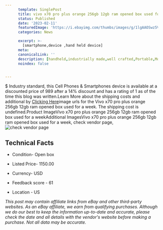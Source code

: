 ```yaml
---
      template: SinglePost
      title: vivo x70 pro plus orange 256gb 12gb ram opened box used for a week
      status: Published
      date: '2023-02-11'
      featuredImage: 'https://i.ebayimg.com/thumbs/images/g/1lgAAOSwz5Vizxuq/s-l225.jpg'
      categories: News

      excerpt: >-
        [smartphone,device ,hand held device]
      meta:
      canonicalLink: ''
      description: [handheld,industrially made,well crafted,Portable,Mobile,Compact,Convenient,Lightweight,Maneuverable,Man-portable,Miniature,Carriable,Hand-held,Light,Holdable,Transportable,Mobile device,Pocket-sized,On-the-go,Wireless,Cordless,Compact size,Convenient size, smartphone,device ,hand held device]
      noindex: false

        
---
```

$
    Industry standard, this Cell Phones & Smartphones device is available at a discounted price of 989 after a 14% discount and has a rating of 1 as of the time this blog was written.Learn More about the shipping costs and additional by [Clicking Here](https://www.ebay.com/itm/204000209600?hash=item2f7f5c2ac0%3Ag%3A1lgAAOSwz5Vizxuq&mkevt=1&mkcid=1&mkrid=711-53200-19255-0&campid=%253CePNCampaignId%253E&customid=%253CreferenceId%253E&toolid=10049)image urls for the Vivo x70 pro plus orange 256gb 12gb ram opened box used for a week. The shipping cost is undefined.Product ImageVivo x70 pro plus orange 256gb 12gb ram opened box used for a weekAdditional ImagesVivo x70 pro plus orange 256gb 12gb ram opened box used for a week, check vendor page, ![check vendor page](https://origin-galleryplus.ebayimg.com/ws/web/204000209600_2_0_1/225x225.jpg,https://origin-galleryplus.ebayimg.com/ws/web/204000209600_3_0_1/225x225.jpg,https://origin-galleryplus.ebayimg.com/ws/web/204000209600_4_0_1/225x225.jpg,https://origin-galleryplus.ebayimg.com/ws/web/204000209600_5_0_1/225x225.jpg,https://origin-galleryplus.ebayimg.com/ws/web/204000209600_6_0_1/225x225.jpg,https://origin-galleryplus.ebayimg.com/ws/web/204000209600_7_0_1/225x225.jpg,https://origin-galleryplus.ebayimg.com/ws/web/204000209600_8_0_1/225x225.jpg)
    
    

 ## Technical Facts 



     
      

 - Condition- Open box 


      

 - Listed Price- 1150.00 


      

 - Currency- USD 


      

 - Feedback score - 61 


      

 - Location - US 


      
      

 *_This post may contain affiliate links from eBay and other third-party websites. As an eBay affiliate, we earn from qualifying purchases. Although we do our best to keep the information up-to-date and accurate, please check the date and all details with the vendor's website before making a purchase. Not all data may be accurate._*



    
    
    
    
    